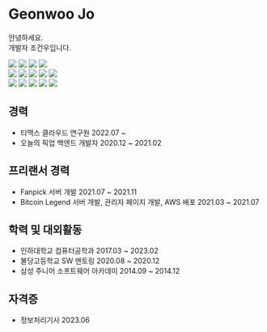 # Geonwoo Jo
안녕하세요.   
개발자 조건우입니다.   
      
![](https://img.shields.io/badge/TypeScript-007acc?logo=TypeScript&logoColor=white)
![](https://img.shields.io/badge/JavaScript-F7DF1E?logo=JavaScript&logoColor=white)
![](https://img.shields.io/badge/Java-FF7800?logo=Java&logoColor=white)
![](https://img.shields.io/badge/Python-3776AB?logo=Python&logoColor=white)   
![](https://img.shields.io/badge/Node.js-339933?logo=Node.js&logoColor=white")
![](https://img.shields.io/badge/NestJS-E0234E?logo=NestJS&logoColor=white)
![](https://img.shields.io/badge/Express-000000?logo=Express&logoColor=white)
![](https://img.shields.io/badge/Spring-6DB33F?logo=Spring&logoColor=white)
![](https://img.shields.io/badge/MySQL-4479A1?logo=MySQL&logoColor=white)   
![](https://img.shields.io/badge/Amazon%20AWS-232F32?logo=Amazon%20AWS&logoColor=white)
![](https://img.shields.io/badge/Docker-2496ED?logo=Docker&logoColor=white)
![](https://img.shields.io/badge/Kubernetes-326CE5?logo=Kubernetes&logoColor=white)
![](https://img.shields.io/badge/Helm-0F1689?logo=Helm&logoColor=white)
![](https://img.shields.io/badge/Linux-FCC624?logo=Linux&logoColor=white)

## 경력
* 티맥스 클라우드 연구원 2022.07 ~
* 오늘의 픽업 백엔드 개발자 2020.12 ~ 2021.02

## 프리랜서 경력
* Fanpick 서버 개발 2021.07 ~ 2021.11
* Bitcoin Legend 서버 개발, 관리자 페이지 개발, AWS 배포 2021.03 ~ 2021.07

## 학력 및 대외활동
* 인하대학교 컴퓨터공학과 2017.03 ~ 2023.02
* 불당고등학교 SW 멘토링 2020.08 ~ 2020.12
* 삼성 주니어 소프트웨어 아카데미 2014.09 ~ 2014.12

## 자격증
* 정보처리기사 2023.06
